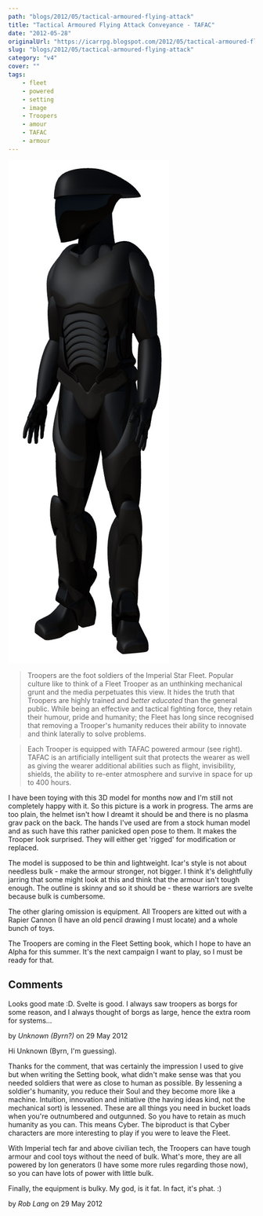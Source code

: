 ```yaml
---
path: "blogs/2012/05/tactical-armoured-flying-attack"
title: "Tactical Armoured Flying Attack Conveyance - TAFAC"
date: "2012-05-28"
originalUrl: "https://icarrpg.blogspot.com/2012/05/tactical-armoured-flying-attack.html"
slug: "blogs/2012/05/tactical-armoured-flying-attack"
category: "v4"
cover: ""
tags:
    - fleet
    - powered
    - setting
    - image
    - Troopers
    - amour
    - TAFAC
    - armour
---
```

![Work in progress Fleet powered armour](./images/fleet-tafac-wip.jpg)

> Troopers are the foot soldiers of the Imperial Star Fleet. Popular culture like to think of a Fleet Trooper as an unthinking mechanical grunt and the media perpetuates this view. It hides the truth that Troopers are highly trained and *better educated* than the general public. While being an effective and tactical fighting force, they retain their humour, pride and humanity; the Fleet has long since recognised that removing a Trooper's humanity reduces their ability to innovate and think laterally to solve problems.

> Each Trooper is equipped with TAFAC powered armour (see right). TAFAC is an artificially intelligent suit that protects the wearer as well as giving the wearer additional abilities such as flight, invisibility, shields, the ability to re-enter atmosphere and survive in space for up to 400 hours. 

I have been toying with this 3D model for months now and I'm still not completely happy with it. So this picture is a work in progress. The arms are too plain, the helmet isn't how I dreamt it should be and there is no plasma grav pack on the back. The hands I've used are from a stock human model and as such have this rather panicked open pose to them. It makes the Trooper look surprised. They will either get 'rigged' for modification or replaced.  

The model is supposed to be thin and lightweight. Icar's style is not about needless bulk - make the armour stronger, not bigger. I think it's delightfully jarring that some might look at this and think that the armour isn't tough enough. The outline is skinny and so it should be - these warriors are svelte because bulk is cumbersome.  

The other glaring omission is equipment. All Troopers are kitted out with a Rapier Cannon (I have an old pencil drawing I must locate) and a whole bunch of toys.  

The Troopers are coming in the Fleet Setting book, which I hope to have an Alpha for this summer. It's the next campaign I want to play, so I must be ready for that.

## Comments

Looks good mate :D. Svelte is good.  I always saw troopers as borgs for some reason, and I always thought of borgs as large, hence the extra room for systems...

by _Unknown (Byrn?)_ on 29 May 2012

Hi Unknown (Byrn, I'm guessing).  

Thanks for the comment, that was certainly the impression I used to give but when writing the Setting book, what didn't make sense was that you needed soldiers that were as close to human as possible. By lessening a soldier's humanity, you reduce their Soul and they become more like a machine. Intuition, innovation and initiative (the having ideas kind, not the mechanical sort) is lessened. These are all things you need in bucket loads when you're outnumbered and outgunned. So you have to retain as much humanity as you can. This means Cyber. The biproduct is that Cyber characters are more interesting to play if you were to leave the Fleet.  

With Imperial tech far and above civilian tech, the Troopers can have tough armour and cool toys without the need of bulk. What's more, they are all powered by Ion generators (I have some more rules regarding those now), so you can have lots of power with little bulk.  

Finally, the equipment is bulky. My god, is it fat. In fact, it's phat. :)

by _Rob Lang_ on 29 May 2012
